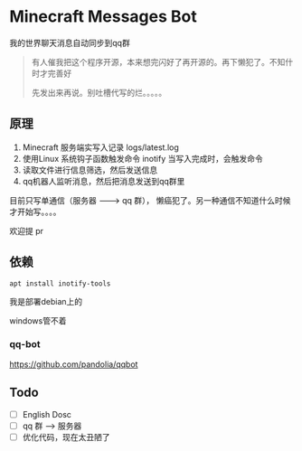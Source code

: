 Minecraft Messages Bot
=====

我的世界聊天消息自动同步到qq群

> 有人催我把这个程序开源，本来想完闪好了再开源的。再下懒犯了。不知什时才完善好
>
> 先发出来再说。别吐槽代写的烂。。。。。

## 原理
1. Minecraft 服务端实写入记录 logs/latest.log
2. 使用Linux 系统钩子函数触发命令 inotify 当写入完成时，会触发命令
3. 读取文件进行信息筛选，然后发送信息
4. qq机器人监听消息，然后把消息发送到qq群里

目前只写单通信（服务器 ---> qq 群）， 懒癌犯了。另一种通信不知道什么时候才开始写。。。。

欢迎提 pr

## 依赖

    apt install inotify-tools

我是部署debian上的

windows管不着

### qq-bot
https://github.com/pandolia/qqbot


## Todo

- [ ] English Dosc
- [ ] qq 群 --> 服务器
- [ ] 优化代码，现在太丑陋了
